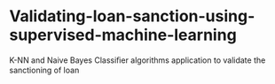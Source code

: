 # Validating-loan-sanction-using-supervised-machine-learning
K-NN and Naive Bayes Classiﬁer algorithms application to validate the sanctioning of loan

